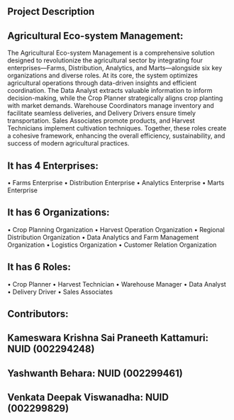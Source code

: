## Project Description

## Agricultural Eco-system Management:

The Agricultural Eco-system Management is a comprehensive solution designed to revolutionize the agricultural sector by integrating four enterprises—Farms, Distribution, Analytics, and Marts—alongside six key organizations and diverse roles. At its core, the system optimizes agricultural operations through data-driven insights and efficient coordination. The Data Analyst extracts valuable information to inform decision-making, while the Crop Planner strategically aligns crop planting with market demands. Warehouse Coordinators manage inventory and facilitate seamless deliveries, and Delivery Drivers ensure timely transportation. Sales Associates promote products, and Harvest Technicians implement cultivation techniques. Together, these roles create a cohesive framework, enhancing the overall efficiency, sustainability, and success of modern agricultural practices.	

## It has 4 Enterprises:

•	Farms Enterprise
•	Distribution Enterprise
•	Analytics Enterprise
•	Marts Enterprise

## It has 6 Organizations:
•	Crop Planning Organization
•	Harvest Operation Organization
•	Regional Distribution Organization
•	Data Analytics and Farm Management Organization
•	Logistics Organization
•	Customer Relation Organization

## It has 6 Roles:
•	Crop Planner
•	Harvest Technician
•	Warehouse Manager
•	Data Analyst
•	Delivery Driver
•	Sales Associates


## Contributors: 

## Kameswara Krishna Sai Praneeth Kattamuri: NUID (002294248)
## Yashwanth Behara: NUID (002299461)
## Venkata Deepak Viswanadha: NUID (002299829)
